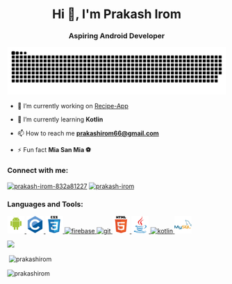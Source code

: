 <h1 align="center">Hi 👋, I'm Prakash Irom</h1>
<h3 align="center">Aspiring Android Developer</h3>

<div align="center">
    <img src="https://github.com/1999AZZAR/1999AZZAR/blob/readme/resources/img/grid-snake.svg" alt="snake">
</div>



- 🔭 I’m currently working on [Recipe-App](https://github.com/PrakashIrom/Recipe-App)

- 🌱 I’m currently learning **Kotlin**

- 📫 How to reach me **prakashirom66@gmail.com**

- ⚡ Fun fact **Mia San Mia ⚽**

<h3 align="left">Connect with me:</h3>
<p align="left">
<a href="https://linkedin.com/in/prakash-irom-832a81227" target="blank"><img align="center" src="https://raw.githubusercontent.com/rahuldkjain/github-profile-readme-generator/master/src/images/icons/Social/linked-in-alt.svg" alt="prakash-irom-832a81227" height="30" width="40" /></a>
<a href="https://www.leetcode.com/prakash-irom" target="blank"><img align="center" src="https://raw.githubusercontent.com/rahuldkjain/github-profile-readme-generator/master/src/images/icons/Social/leet-code.svg" alt="prakash-irom" height="30" width="40" /></a>
</p>

<h3 align="left">Languages and Tools:</h3>
<p align="left"> <a href="https://developer.android.com" target="_blank" rel="noreferrer"> <img src="https://raw.githubusercontent.com/devicons/devicon/master/icons/android/android-original-wordmark.svg" alt="android" width="40" height="40"/> </a> <a href="https://www.cprogramming.com/" target="_blank" rel="noreferrer"> <img src="https://raw.githubusercontent.com/devicons/devicon/master/icons/c/c-original.svg" alt="c" width="40" height="40"/> </a> <a href="https://www.w3schools.com/css/" target="_blank" rel="noreferrer"> <img src="https://raw.githubusercontent.com/devicons/devicon/master/icons/css3/css3-original-wordmark.svg" alt="css3" width="40" height="40"/> </a> <a href="https://firebase.google.com/" target="_blank" rel="noreferrer"> <img src="https://www.vectorlogo.zone/logos/firebase/firebase-icon.svg" alt="firebase" width="40" height="40"/> </a> <a href="https://git-scm.com/" target="_blank" rel="noreferrer"> <img src="https://www.vectorlogo.zone/logos/git-scm/git-scm-icon.svg" alt="git" width="40" height="40"/> </a> <a href="https://www.w3.org/html/" target="_blank" rel="noreferrer"> <img src="https://raw.githubusercontent.com/devicons/devicon/master/icons/html5/html5-original-wordmark.svg" alt="html5" width="40" height="40"/> </a> <a href="https://www.java.com" target="_blank" rel="noreferrer"> <img src="https://raw.githubusercontent.com/devicons/devicon/master/icons/java/java-original.svg" alt="java" width="40" height="40"/> </a> <a href="https://kotlinlang.org" target="_blank" rel="noreferrer"> <img src="https://www.vectorlogo.zone/logos/kotlinlang/kotlinlang-icon.svg" alt="kotlin" width="40" height="40"/> </a> <a href="https://www.mysql.com/" target="_blank" rel="noreferrer"> <img src="https://raw.githubusercontent.com/devicons/devicon/master/icons/mysql/mysql-original-wordmark.svg" alt="mysql" width="40" height="40"/> </a> </p>


[![](https://visitcount.itsvg.in/api?id=PrakashIrom&label=Profile%20Views&color=3&icon=0&pretty=false)](https://visitcount.itsvg.in)

<p>&nbsp;<img align="center" src="https://github-readme-stats.vercel.app/api?username=prakashirom&show_icons=true&locale=en" alt="prakashirom" /></p>

<p><img align="center" src="https://github-readme-streak-stats.herokuapp.com/?user=prakashirom&" alt="prakashirom" /></p>

